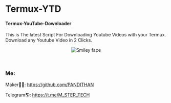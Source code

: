 # Termux-YTD
#### Termux-YouTube-Downloader
This is The latest Script For Downloading Youtube Videos with your Termux. Download any Youtube Video in 2 Clicks.
<p align="center">
  <img alt="Smiley face" src="https://telegra.ph/file/65d44dda712eb0ac6810b.jpg">
</p>
<br>

### Me:
Maker👨‍💻: https://github.com/PANDITHAN <br>

Telegram🌎: https://t.me/M_STER_TECH <br>

<br>
<br>
